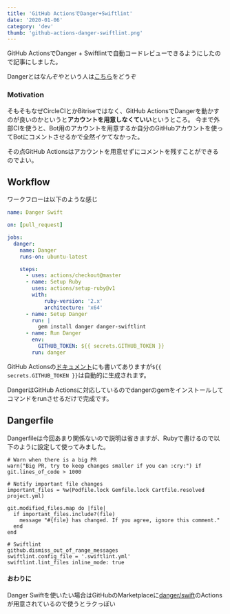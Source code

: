 ```yaml
---
title: 'GitHub ActionsでDanger+Swiftlint'
date: '2020-01-06'
category: 'dev'
thumb: 'github-actions-danger-swiftlint.png'
---
```


GitHub ActionsでDanger + Swiftlintで自動コードレビューできるようにしたので記事にしました。

Dangerとはなんぞやという人は[こちら](https://github.com/danger/danger)をどうぞ

### Motivation
そもそもなぜCircleCIとかBitriseではなく、GitHub ActionsでDangerを動かすのが良いのかというと**アカウントを用意しなくていい**というところ。
今まで外部CIを使うと、Bot用のアカウントを用意するか自分のGitHubアカウントを使ってBotにコメントさせるかで全然イケてなかった。

その点GitHub Actionsはアカウントを用意せずにコメントを残すことができるのでよい。

## Workflow
ワークフローは以下のような感じ

```yml:title=.github/workflows/danger_swift.yml
name: Danger Swift

on: [pull_request]

jobs:
  danger:
    name: Danger
    runs-on: ubuntu-latest

    steps:
      - uses: actions/checkout@master
      - name: Setup Ruby
        uses: actions/setup-ruby@v1
        with:
            ruby-version: '2.x'
            architecture: 'x64'
      - name: Setup Danger
        run: |
          gem install danger danger-swiftlint
      - name: Run Danger
        env:
          GITHUB_TOKEN: ${{ secrets.GITHUB_TOKEN }}
        run: danger
```

GitHub Actionsの[ドキュメント](https://help.github.com/ja/actions/automating-your-workflow-with-github-actions/authenticating-with-the-github_token)にも書いてありますが`${{ secrets.GITHUB_TOKEN }}`は自動的に生成されます。

DangerはGitHub Actionsに対応しているのでdangerのgemをインストールしてコマンドをrunさせるだけで完成です。

## Dangerfile
Dangerfileは今回あまり関係ないので説明は省きますが、Rubyで書けるので以下のように設定して使ってみました。


```ruby:title=Dangerfile
# Warn when there is a big PR
warn("Big PR, try to keep changes smaller if you can :cry:") if git.lines_of_code > 1000

# Notify important file changes
important_files = %w(Podfile.lock Gemfile.lock Cartfile.resolved project.yml)

git.modified_files.map do |file|
  if important_files.include?(file)
    message "#{file} has changed. If you agree, ignore this comment."
  end
end

# Swiftlint
github.dismiss_out_of_range_messages
swiftlint.config_file = '.swiftlint.yml'
swiftlint.lint_files inline_mode: true
```

#### おわりに
Danger Swiftを使いたい場合はGitHubのMarketplaceに[danger/swift](https://github.com/marketplace/actions/danger-swift)のActionsが用意されているので使うとラクっぽい
